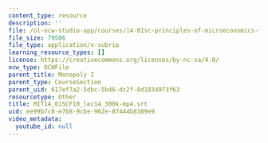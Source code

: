 ```yaml
---
content_type: resource
description: ''
file: /ol-ocw-studio-app/courses/14-01sc-principles-of-microeconomics-fall-2011/ee99b7c0e7b89cbe962e87444b8389e9_MIT14_01SCF10_lec14_300k-mp4.srt
file_size: 79586
file_type: application/x-subrip
learning_resource_types: []
license: https://creativecommons.org/licenses/by-nc-sa/4.0/
ocw_type: OCWFile
parent_title: Monopoly I
parent_type: CourseSection
parent_uid: 617ef7a2-5dbc-5b46-dc2f-8d1834973f63
resourcetype: Other
title: MIT14_01SCF10_lec14_300k-mp4.srt
uid: ee99b7c0-e7b8-9cbe-962e-87444b8389e9
video_metadata:
  youtube_id: null
---
```

